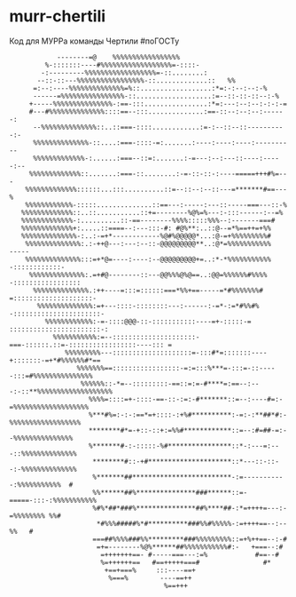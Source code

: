 # murr-chertili
Код для МУРРа команды Чертили #поГОСТу                                                                                                    
                                                                                                    
                                                                                                    
                --------=@    %%%%%%%%%%%%%%%%%                                                     
             %-:::::::----#%%%%%%%%%%%%%%%%%%=-::::-                                                
            -:---------%%%%%%%%%%%%%%%%%%=-::........:                                              
           --::-::---%%%%%%%%%%%%%%%%%-::.............::   %%                                       
          =:--:----%%%%%%%%%%%%%%=%::..................:*=:-:--:--:-%                               
          ------=%%%%%%%%%%%%%%%%-::...................:=--::-::-::--:-%                            
         +-----%%%%%%%%%%%%%%%-:==-:::................:*=:---:--:--:-:-:-=                          
         #---#%%%%%%%%%%%%%%::::==--:::..............:==-::--:--:--:------:                         
          --%%%%%%%%%%%%%%::..::===-::::............:=-:--::--::----------:-                        
          %%%%%%%%%%%%%%-::....:===-::::-=:.......:----:----:----:----------                        
          %%%%%%%%%%%%%-:......:===--::=:.......:-=---:--:---::----:-----:--                        
         %%%%%%%%%%%%%::.......:===-::........:-=-::-::-:----=====+++#%=---                         
        %%%%%%%%%%%%%::::::...:::..........::=--::--:--::---=*******#==---%                         
        %%%%%%%%%%%%-:::::..............::==---:-----:---::-----===---::-%                          
       %%%%%%%%%%%%%::..::...........::+=--------%@%=%---:-:::------:--=%                           
       %%%%%%%%%%%%%-:..........::-==--------%%%%:::::%%%--:-------===#                             
       %%%%%%%%%%%%%+:.....::====--:---:::-#: #@%**:..::@--=*%==++=+%%                              
       %%%%%%%%%%%%%%-:..:-=+*------------%@#%@@@@@*...:@-=+%%%%%%%%%#                              
        %%%%%%%%%%%%%%:.:-++@---:---:--::-@@@@@@@@@**..:@*=%%%%%%%%%%%       -----                  
        %%%%%%%%%%%%%%:::=+*@=----:----:--@@@@@@@@@+=..:*-*%%%%%%%%%%%   -::::::::::::-             
         %%%%%%%%%%%%%%:.=+#@--------::---@@%%%@%@==..:@@=%%%%%%#%%%%  -:::::::::::::::::           
          %%%%%%%%%%%%%%.:++----=:::=::::::===*%%+==-----=*#%%%%%%%# =::::::::::::::::::::-         
           %%%%%%%%%%%%%%:=+---::::-::::::::---:------:-=*-:=*#%%#% -::::::::::::::::::::::-        
             %%%%%%%%%%%%:-=-::::@@@-::-:::::::::::----=+-:::::-=  :::::::::::::::::::::::-:        
               %%%%%%%%%%%:=--:::::::::::::::::::::-===-::::::.::=-:::::::::::::::::----::: =       
                  %%%%%%%%%---::::::::::::::::::::=-:::#*=:::::::----+:::::::-=+*#%%%%%%#*==        
                     %%%%%%%==:::::::::::::::::-=:=:::%***=-:::=-::-----:::=#%%%%%%%%%%%%%%%        
                      %%%%%%::-*=--:::::::::-==::=:=-#****=:==--:---:-::**%%%%%%%%%%%%%%%%%%%       
                        %%%%=::::=+-::::-==-::-:=:-#*******::=--:----#=:-=%%%%%%%%%%%%%%%%%%%       
                        %***#%=:-:-:==*=+::::-:+%#**********:-=:-:**##*#:-%%%%%%%%%%%%%%%%%%        
                        ********#*=-+::-::+:=%%#************::=--:#=##-=:--%%%%%%%%%%%%%%%          
                        %*******#-:-:::::-%#****************::*-:---=:---::%%%%%%%%%%%%%%           
                         ********#::-+#*********************::*---::-::--:-%%%%%%%%%%%%%%           
                         %*******##*************************-:=-----------:%%%%%%%%%%%  #           
                         %%******##%***************###******::=-=====-:::-:%%%%%%%%%%%              
                         %#%*##*###%***************##%****##-:*=++++=---:-=%%%%%%%% %%#             
                          *#%%%#####%*#**********###%%#%%%%%-:=++++==--:--    %%   #                
                         ===##%%%%###%%*********###%%%%%%%%%::=+%++==--:-#                          
                          =+=--------%@%******##%%%%%%%%%%%#:-   +===--:#                           
                           =+++++++==- #-----===---:=%            #==--#                            
                           %=++++++==   #==+++++===#                #*                              
                            +==+===%     :::----==+                                                 
                             %===%        ----==++                                                  
                                           %==+++                                                   
                                                                                                    
                                                                                                    
                                                                                                    


